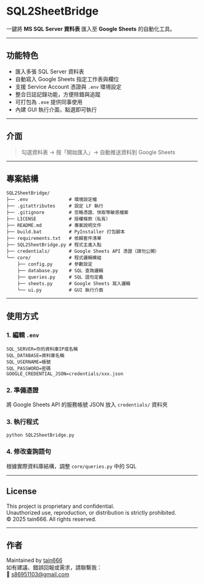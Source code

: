 # SQL2SheetBridge

一鍵將 **MS SQL Server 資料表** 匯入至 **Google Sheets** 的自動化工具。

---

## 功能特色

- 匯入多張 SQL Server 資料表  
- 自動寫入 Google Sheets 指定工作表與欄位  
- 支援 Service Account 憑證與 `.env` 環境設定  
- 整合日誌記錄功能，方便除錯與追蹤  
- 可打包為 `.exe` 提供同事使用  
- 內建 GUI 執行介面，點選即可執行  

---

## 介面

> 勾選資料表 → 按「開始匯入」→ 自動推送資料到 Google Sheets

---

## 專案結構

```plaintext
SQL2SheetBridge/
├── .env               # 環境設定檔
├── .gitattributes     # 設定 LF 執行
├── .gitignore         # 忽略憑證、快取等敏感檔案
├── LICENSE            # 授權條款（私有）
├── README.md          # 專案說明文件
├── build.bat          # PyInstaller 打包腳本
├── requirements.txt   # 依賴套件清單
├── SQL2SheetBridge.py # 程式主進入點
├── credentials/       # Google Sheets API 憑證（請勿公開）
└── core/              # 程式邏輯模組
    ├── config.py      # 參數設定
    ├── database.py    # SQL 查詢邏輯
    ├── queries.py     # SQL 語句定義
    ├── sheets.py      # Google Sheets 寫入邏輯
    └── ui.py          # GUI 執行介面
```

---

## 使用方式

### 1. 編輯 `.env`

```
SQL_SERVER=你的資料庫IP或名稱
SQL_DATABASE=資料庫名稱
SQL_USERNAME=帳號
SQL_PASSWORD=密碼
GOOGLE_CREDENTIAL_JSON=credentials/xxx.json
```

### 2. 準備憑證

將 Google Sheets API 的服務帳號 JSON 放入 `credentials/` 資料夾

### 3. 執行程式

```bash
python SQL2SheetBridge.py
```

### 4. 修改查詢語句

根據實際資料庫結構，調整 `core/queries.py` 中的 SQL

---

## License

This project is proprietary and confidential.  
Unauthorized use, reproduction, or distribution is strictly prohibited.  
© 2025 tain666. All rights reserved.

---

## 作者

Maintained by [tain666](https://github.com/tain666)  
如有建議、錯誤回報或需求，請聯繫我：  
📧 s86951103@gmail.com
